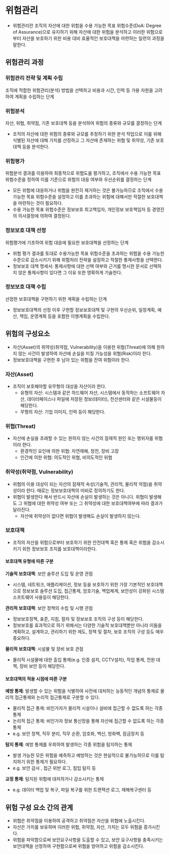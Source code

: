 # 위험관리
* 위험관리란 조직의 자산에 대한 위험을 수용 가능한 목표 위험수준(DoA: Degree of Assurance)으로 유지하기 위해 자산에 대한 위험을 분석하고 이러한 위험으로부터 자산을 보호하기 위한 비용 대비 효율적인 보호대책을 마련하는 일련의 과정을 말한다. 
  
## 위험관리 과정

### 위험관리 전략 및 계획 수립
조직에 적합한 위험관리(분석) 방법을 선택하고 비용과 시간, 인력 등 가용 자원을 고려하여 계획을 수립하는 단계

### 위험분석
자산, 위협, 취약점, 기존 보호대책 등을 분석하여 위험의 종류와 규모를 결정하는 단계
* 조직의 자산에 대한 위험의 종류와 규모를 추정하기 위한 분석 작업으로 이를 위해 식별된 자산에 대해 가치를 산정하고 그 자산에 존재하는 위협 및 취약성, 기존 보호대책 등을 분석한다. 

### 위험평가
위험분석 결과를 이용하여 최종적으로 위험도를 평가하고, 조직에서 수용 가능한 목표 위험수준을 정하여 이를 기준으로 위험의 대응 여부와 우선순위를 결정하는 단계
* 모든 위험에 대응하거나 위험을 완전히 제거하는 것은 불가능하므로 조직에서 수용 가능한 목표 위험수준을 설정하고 이를 초과하는 위험에 대해서만 적절한 보호대책을 마련하는 것이 필요하다. 
* 수용 가능한 목표 위험수준은 정보보호 최고책임자, 개인정보 보호책임자 등 경영진의 의사결정에 의하여 결정된다. 
  

### 정보보호 대책 선정
위험평가에 기초하여 위험 대응에 필요한 보호대책을 선정하는 단계
* 위험 평가 결과를 토대로 수용가능한 목표 위험수준을 초과하는 위험을 수용 가능한 수준으로 감소시키기 위해 위험처리 전략을 설정하고 적절한 통제사항을 선택한다. 
* 정보보호 대책 명세서: 통제사항에 대한 선택 여부와 근거를 명시한 문서로 선택하지 않은 통제사항이 있다면 그 이유 또한 명확하게 기술한다. 


### 정보보호 대책 수립
선정한 보호대책을 구현하기 위한 계획을 수립하는 단계
* 정보보호대책의 선정 이후 구현할 정보보호대책 및 구현의 우선순위, 일정계획, 예산, 책임, 운영계획 등을 포함한 이행계획을 수립한다. 


## 위험의 구성요소
* 자산(Asset)의 취약성(취약점, Vulnerability)을 이용한 위협(Threat)에 의해 원하지 않는 사건이 발생하여 자산에 손실을 미칠 가능성을 위협(Risk)이라 한다. 
* 정보보호대책을 구현한 후 남아 있는 위험을 잔여 위험이라 한다. 

### 자산(Asset)
* 조직이 보호해야할 유무형의 대상을 자산이라 한다. 
  * 유형의 자산: 시스템과 같은 하드웨어 자산, 시스템에서 동작하는 소프트웨어 자산, 데이터페이스나 파일에 저장된 정보(데이터), 전산센터와 같은 시설물등이 해당한다. 
  * 무형의 자산: 기업 이미지, 인력 등이 해당한다. 

### 위협(Threat)
* 자산에 손실을 초래할 수 있는 원하지 않는 사건의 잠재적 원인 또는 행위자를 위협이라 한다. 
  * 환경적인 요인에 의한 위협: 자연재해, 정전, 장비 고장
  * 인간에 의한 위협: 의도적인 위협, 비의도적인 위협

### 취약성(취약점, Vulnerability)
* 위협의 이용 대상이 되는 자산의 잠재적 속성(기술적, 관리적, 물리적 약점)을 취약성이라 한다. 때로는 정보보호대책의 미비로 정의하기도 한다. 
* 위협이 발생한다 해서 반드시 자산에 손실이 발생하는 것은 아니다. 위협이 발생해도 그 위협에 대한 취약성 여부 또는 그 취약성에 대한 보호대책여부에 따라 결과가 달라진다. 
  * 자산에 취약성이 없다면 위협이 발생해도 손실이 발생하지 않는다. 

### 보호대책
* 조직의 자산을 위험으로부터 보호하기 위한 안전대책 혹은 통제 혹은 위협을 감소시키기 위한 정보보호 조치를 보호대책이라한다. 

#### 보호대책 유형에 따른 구분
__기술적 보호대책__: 보안 솔루션 도입 및 운영 관점
* 시스템, 네트워크, 애플리케이션, 정보 등을 보호하기 위한 가장 기본적인 보호대책으로 정보보호 솔루션 도입, 접근통제, 암호기술, 백업체계, 보안성이 강화된 시스템 소프트웨어 사용등이 해당한다. 
  
__관리적 보호대책__: 보안 정책의 수립 및 시행 관점
* 정보보호정책, 표준, 지침, 절차 및 정보보호 조직의 구성 등이 해당한다. 
* 정보보호를 효과적으로 하기 위해서는 다양한 기술적 보호대책뿐만 아니라 이들을 계획하고, 설계하고, 관리하기 위한 제도, 정책 및 절차, 보호 조직의 구성 등도 매우 중요하다. 

__물리적 보호대책__: 시설물 및 장비 보호 관점
* 물리적 시설물에 대한 출입 통제(e.g. 인증 설치, CCTV설치), 작업 통제, 전원 대책, 장비 보안 등이 해당한다. 

#### 보호대책의 적용 시점에 따른 구분

__예방 통제__: 발생할 수 있는 위험을 식별하여 사전에 대처하는 능동적인 개념의 통제로 물리적 접근통제와 논리적 접근통제로 구분할 수 있다. 
* 물리적 접근 통제: 비인가자가 물리적 시설이나 설비에 접근할 수 없도록 하는 각종 통제
* 논리적 접근 통제: 비인가자 정보 통신망을 통해 자산에 접근할 수 없도록 하는 각종 통제
* e.g. 보안 정책, 직무 분리, 직무 순환, 암호화, 백신, 방화벽, 잠금장치 등

__탐지 통제__: 예방 통제를 우회하여 발생하는 각종 위험을 탐지하는 통제
* 발생 가능한 모든 위험을 예측하고 예방하는 것은 현실적으로 불가능하므로 이를 탐지하기 위한 통제가 필요하다. 
* e.g. 보안 감사 , 접근 위반 로그, 침입 탐지 등

__교정 통제__: 탐지된 위험에 대처하거나 감소시키는 통제
* e.g. 데이터 백업 및 복구, 파일 복구를 위한 트랜잭션 로그, 재해복구센터 등


## 위험 구성 요소 간의 관계

* 위협은 취약점을 이용하여 공격하고 취약점은 자산을 위협에 노출시킨다. 
* 자산은 가치를 보유하며 이러한 위협, 취약점, 자산, 가치는 모두 위험을 증가시킨다. 
* 위험을 파악함으로써 보안요구사항을 도출할 수 있고, 보안 요구사항을 충족시키는 보안대책을 선정하여 구현함으로써 위협을 방어하고 위험을 감소시킨다. 




